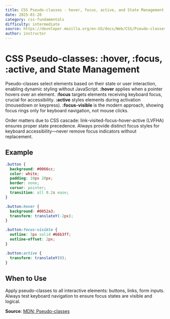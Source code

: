 ```yaml
---
title: CSS Pseudo-classes - hover, focus, active, and State Management
date: 2025-01-20
category: css-fundamentals
difficulty: intermediate
source: https://developer.mozilla.org/en-US/docs/Web/CSS/Pseudo-classes
author: instructor
---
```


# CSS Pseudo-classes: :hover, :focus, :active, and State Management

Pseudo-classes select elements based on their state or user interaction, enabling dynamic styling without JavaScript. **:hover** applies when a pointer hovers over an element. **:focus** targets elements receiving keyboard focus, crucial for accessibility. **:active** styles elements during activation (mousedown or keypress). **:focus-visible** is the modern approach, showing focus rings only for keyboard navigation, not mouse clicks.

Order matters due to CSS cascade: link-visited-focus-hover-active (LVFHA) ensures proper state precedence. Always provide distinct focus styles for keyboard accessibility—never remove focus indicators without replacement.

## Example

```css
.button {
  background: #0066cc;
  color: white;
  padding: 10px 20px;
  border: none;
  cursor: pointer;
  transition: all 0.2s ease;
}

.button:hover {
  background: #0052a3;
  transform: translateY(-2px);
}

.button:focus-visible {
  outline: 3px solid #66b3ff;
  outline-offset: 2px;
}

.button:active {
  transform: translateY(0);
}
```

## When to Use

Apply pseudo-classes to all interactive elements: buttons, links, form inputs. Always test keyboard navigation to ensure focus states are visible and logical.

**Source**: [MDN: Pseudo-classes](https://developer.mozilla.org/en-US/docs/Web/CSS/Pseudo-classes)